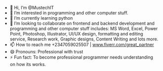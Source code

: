 - 👋 Hi, I’m @MustechIT
- 👀 I’m interested in programming and other computer stuff.
- 🌱 I’m currently learning python 
- 💞️ I’m looking to collaborate on frontend and backend development and programming and other computer stuff includes: MS Word, Excel, Power Point, Photoshop, Illustrator, UI/UX design, formatting and editing service, Research work, Graphic designs, Content Writing and lots more.
- 📫 How to reach me +2347059025507 | www.fiverr.com/great_partner
- 😄 Pronouns: Professional with trust
- ⚡ Fun fact: To become professional programmer needs understanding on how its works.

<!---
MustechIT/MustechIT is a ✨ special ✨ repository because its `README.md` (this file) appears on your GitHub profile.
You can click the Preview link to take a look at your changes.
--->
